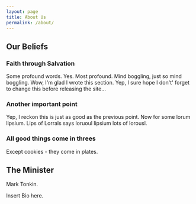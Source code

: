 ```yaml
---
layout: page
title: About Us
permalink: /about/
---
```



<h2>Our Beliefs</h2>
<h3>Faith through Salvation</h3>
<p>
    Some profound words. Yes. Most profound. Mind boggling, just so mind boggling.
    Wow, I'm glad I wrote this section. Yep, I sure hope I don't' forget to change
    this before releasing the site...
</p>

<h3>Another important point</h3>
<p>Yep, I reckon this is just as good as the previous point. Now for some lorum
    lipsium. Lips of Lorrals says loruoul lipsium lots of lorousl.</p>

<h3>All good things come in threes</h3>
<p>Except cookies - they come in plates.</p>

<h2>The Minister</h2>

Mark Tonkin.

Insert Bio here.


